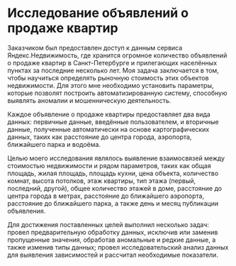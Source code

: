 # Исследование объявлений о продаже квартир

Заказчиком был предоставлен доступ к данным сервиса Яндекс.Недвижимость, где хранится огромное количество объявлений о продаже квартир в Санкт-Петербурге и прилегающих населённых пунктах за последние несколько лет. Моя задача заключается в том, чтобы научиться определять рыночную стоимость этих объектов недвижимости. Для этого мне необходимо установить параметры, которые позволят построить автоматизированную систему, способную выявлять аномалии и мошенническую деятельность.

Каждое объявление о продаже квартиры предоставляет два вида данных: первичные данные, введённые пользователем, и вторичные данные, полученные автоматически на основе картографических данных, таких как расстояние до центра города, аэропорта, ближайшего парка и водоёма.

Целью моего исследования являлось выявление взаимосвязей между стоимостью недвижимости и рядом параметров, таких как общая площадь, жилая площадь, площадь кухни, цена объекта, количество комнат, высота потолков, этаж квартиры, тип этажа (первый, последний, другой), общее количество этажей в доме, расстояние до центра города в метрах, расстояние до ближайшего аэропорта, расстояние до ближайшего парка, а также день и месяц публикации объявления.

Для достижения поставленных целей выполнил несколько задач: провел предварительную обработку данных, исключив или заменив пропущенные значения, обработав аномальные и редкие данные, а также изменив типы данных; провел исследовательский анализ данных для выявления зависимостей и рассчитал необходимые показатели.